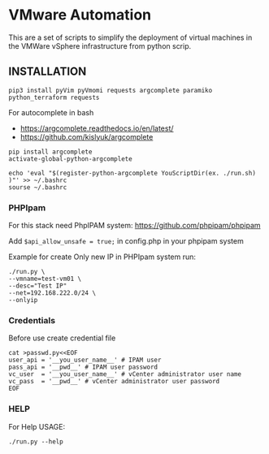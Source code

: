 # VMware Automation #
This are a set of scripts to simplify the deployment of virtual machines in the VMWare vSphere infrastructure from python scrip.

## INSTALLATION ##
```
pip3 install pyVim pyVmomi requests argcomplete paramiko python_terraform requests 
```
For autocomplete in bash
 *  https://argcomplete.readthedocs.io/en/latest/
 *  https://github.com/kislyuk/argcomplete
```
pip install argcomplete
activate-global-python-argcomplete

echo 'eval "$(register-python-argcomplete YouScriptDir(ex. ./run.sh) )"' >> ~/.bashrc
sourse ~/.bashrc
```

### PHPIpam ###
For this stack need PhpIPAM system: https://github.com/phpipam/phpipam

Add ```$api_allow_unsafe = true;``` in config.php in your phpipam system

Example for create Only new IP in PHPIpam system run:
```
./run.py \
--vmname=test-vm01 \
--desc="Test IP"
--net=192.168.222.0/24 \
--onlyip
```

### Credentials ###
Before use create credential file
```
cat >passwd.py<<EOF
user_api = '__you_user_name__' # IPAM user
pass_api = '__pwd__' # IPAM user password
vc_user  = '__you_user_name__' # vCenter administrator user name
vc_pass  = '__pwd__' # vCenter administrator user password
EOF
```

### HELP ###
For Help USAGE: 
```
./run.py --help
```
